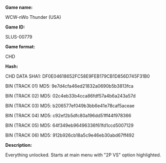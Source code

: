 **Game name:**

WCW-nWo Thunder (USA)

**Game ID:**

SLUS-00779

**Game format:**

CHD

**Hash:**

CHD DATA SHA1: DF0E04618652FC58E9FEB179CB1D856D745F31B0

BIN (TRACK 01) MD5: 9e7d4cfa46ed21832a0690b5b3813fca

BIN (TRACK 02) MD5: 02c4eb33b4cca86fdf57a4b6a243a57d

BIN (TRACK 03) MD5: b206577ef049b3bb6e41e78caf5aceae

BIN (TRACK 04) MD5: c92ef2b5dfc80a196dd51ff44f978366

BIN (TRACK 05) MD5: 64f349eb96496336f61fd1ccd5007129

BIN (TRACK 06) MD5: 912b926cb18a5c9e46eb30abd67ff492

**Description:**

Everything unlocked. Starts at main menu with "2P VS" option highlighted.